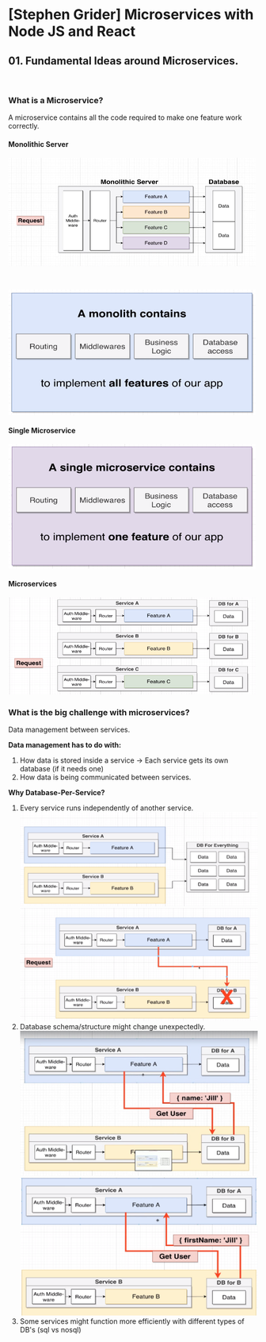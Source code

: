 
# [Stephen Grider] Microservices with Node JS and React

## 01. Fundamental Ideas around Microservices.
<br/>

### What is a Microservice?
A microservice contains all the code required to make one feature work correctly.

#### Monolithic Server

![Application](/img/pic_01_04.png?raw=true)

<br/>

![Application](/img/pic_01_05.png?raw=true)

#### Single Microservice

![Application](/img/pic_01_06.png?raw=true)

#### Microservices

![Application](/img/pic_01_07.png?raw=true)


### What is the big challenge with microservices?

Data management between services. 

<b>Data management has to do with:</b>

1) How data is stored inside a service -> Each service gets its own database (if it needs one)
2) How data is being communicated between services.


<b>Why Database-Per-Service?</b>

1) Every service runs independently of another service.
   </br>
   ![Application](/img/pic_01_08.png?raw=true)
   </br>
   ![Application](/img/pic_01_09.png?raw=true)
2) Database schema/structure might change unexpectedly.
   </br>
   ![Application](/img/pic_01_10.png?raw=true)
   </br>
   ![Application](/img/pic_01_11.png?raw=true)
3) Some services might function more efficiently with different types of DB's (sql vs nosql)
